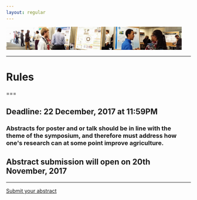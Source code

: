 ```yaml
---
layout: regular
---
```



<img src="/posterview.jpg" style="max-width:95%"/> 

<hr style="clear: both;" />

# Rules
===

## **Deadline: 22 December, 2017 at 11:59PM**

### Abstracts for poster and or talk should be in line with the theme of the symposium, and therefore must address how one's research can at some point improve agriculture. 
## Abstract submission will open on 20th November, 2017

<hr style="clear: both;" />

<p><a href="https://docs.google.com/forms/d/1DoqelMaDb3G1-tG3Tqr9EpXLK9OzPJ8J4OuMiPRZNrg/" target="_blank" class="btn btn-primary btn-xl page-scroll">Submit your abstract</a></p>
